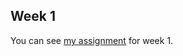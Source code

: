 ## Week 1

You can see [my assignment](https://github.com/pjournal/mef03-BulentBuyuk/assignment_1_bulentbuyuk.html) for week 1.
